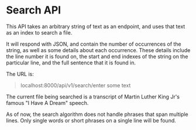 # Search API

This API takes an arbitrary string of text as an endpoint, and uses that text as an index to search a file.

It will respond with JSON, and contain the number of occurrences of the string, as well as some details about each occurrence. These details include the line number it is found on, the start and end indexes of the string on the particular line, and the full sentence that it is found in.

The URL is:

> localhost:8000/api/v1/search/enter some text

The current file being searched is a transcript of Martin Luther King Jr's famous "I Have A Dream" speech.

As of now, the search algorithm does not handle phrases that span multiple lines. Only single words or short phrases on a single line will be found.
